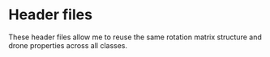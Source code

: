 # Header files

These header files allow me to reuse the same rotation matrix structure and drone properties across all classes.
